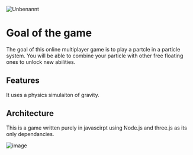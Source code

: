 ![Unbenannt](https://github.com/user-attachments/assets/f59e96da-b63d-4024-85ea-218ced2890b0)

# Goal of the game

The goal of this online multiplayer game is to play a partcle in a particle system.
You will be able to combine your particle with other free floating ones to unlock new abilities.

## Features

It uses a physics simulaiton of gravity.

## Architecture

This is a game written purely in javascirpt using Node.js and three.js as its only dependancies.

![image](https://github.com/user-attachments/assets/ee597f88-439e-4fef-a4ae-11f02557da14)
